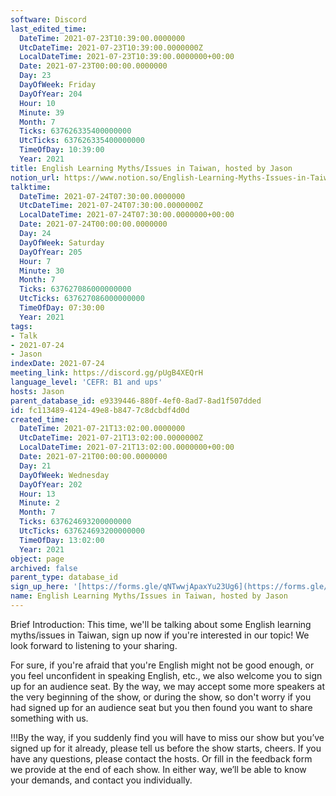 ```yaml
---
software: Discord
last_edited_time:
  DateTime: 2021-07-23T10:39:00.0000000
  UtcDateTime: 2021-07-23T10:39:00.0000000Z
  LocalDateTime: 2021-07-23T10:39:00.0000000+00:00
  Date: 2021-07-23T00:00:00.0000000
  Day: 23
  DayOfWeek: Friday
  DayOfYear: 204
  Hour: 10
  Minute: 39
  Month: 7
  Ticks: 637626335400000000
  UtcTicks: 637626335400000000
  TimeOfDay: 10:39:00
  Year: 2021
title: English Learning Myths/Issues in Taiwan, hosted by Jason
notion_url: https://www.notion.so/English-Learning-Myths-Issues-in-Taiwan-hosted-by-Jason-fc113489412449e8b8477c8dcbdf4d0d
talktime:
  DateTime: 2021-07-24T07:30:00.0000000
  UtcDateTime: 2021-07-24T07:30:00.0000000Z
  LocalDateTime: 2021-07-24T07:30:00.0000000+00:00
  Date: 2021-07-24T00:00:00.0000000
  Day: 24
  DayOfWeek: Saturday
  DayOfYear: 205
  Hour: 7
  Minute: 30
  Month: 7
  Ticks: 637627086000000000
  UtcTicks: 637627086000000000
  TimeOfDay: 07:30:00
  Year: 2021
tags:
- Talk
- 2021-07-24
- Jason
indexDate: 2021-07-24
meeting_link: https://discord.gg/pUgB4XEQrH
language_level: 'CEFR: B1 and ups'
hosts: Jason
parent_database_id: e9339446-880f-4ef0-8ad7-8ad1f507dded
id: fc113489-4124-49e8-b847-7c8dcbdf4d0d
created_time:
  DateTime: 2021-07-21T13:02:00.0000000
  UtcDateTime: 2021-07-21T13:02:00.0000000Z
  LocalDateTime: 2021-07-21T13:02:00.0000000+00:00
  Date: 2021-07-21T00:00:00.0000000
  Day: 21
  DayOfWeek: Wednesday
  DayOfYear: 202
  Hour: 13
  Minute: 2
  Month: 7
  Ticks: 637624693200000000
  UtcTicks: 637624693200000000
  TimeOfDay: 13:02:00
  Year: 2021
object: page
archived: false
parent_type: database_id
sign_up_here: '[https://forms.gle/qNTwwjApaxYu23Ug6](https://forms.gle/qNTwwjApaxYu23Ug6)'
name: English Learning Myths/Issues in Taiwan, hosted by Jason
---
```





Brief Introduction: This time, we'll be talking about some English learning myths/issues in Taiwan, sign up now if you're interested in our topic! 
We look forward to listening to your sharing. 

For sure, if you're afraid that you're English might not be good enough, or you feel unconfident in speaking English, etc., we also welcome you to sign up for an audience seat. By the way, we may accept some more speakers at the very beginning of the show, or during the show, so don't worry if you had signed up for an audience seat but you then found you want to share something with us.

!!!By the way, if you suddenly find you will have to miss our show but you’ve signed up for it already, please tell us before the show starts, cheers.
If you have any questions, please contact the hosts. Or fill in the feedback form we provide at the end of each show. In either way, we’ll be able to know your demands, and contact you individually.







